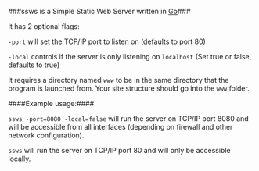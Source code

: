 ###ssws is a Simple Static Web Server written in [Go][1]###

It has 2 optional flags:

`-port` will set the TCP/IP port to listen on (defaults to port 80)

`-local` controls if the server is only listening on `localhost` (Set true or false, defaults to true)

It requires a directory named `www` to be in the same directory that the program is launched from.
Your site structure should go into the `www` folder.

####Example usage:####

`ssws -port=8080 -local=false` will run the server on TCP/IP port 8080 and will be accessible from all interfaces (depending on firewall and other network configuration).

`ssws` will run the server on TCP/IP port 80 and will only be accessible locally.

[1]: http://golang.org